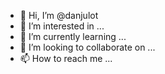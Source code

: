 - 👋 Hi, I’m @danjulot
- 👀 I’m interested in ...
- 🌱 I’m currently learning ...
- 💞️ I’m looking to collaborate on ...
- 📫 How to reach me ...

<!---
danjulot/danjulot is a ✨ special ✨ repository because its `README.md` (this file) appears on your GitHub profile.
You can click the Preview link to take a look at your changes.
--->
